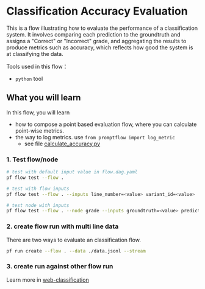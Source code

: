 # Classification Accuracy Evaluation

This is a flow illustrating how to evaluate the performance of a classification system. It involves comparing each prediction to the groundtruth and assigns a "Correct" or "Incorrect" grade, and aggregating the results to produce metrics such as accuracy, which reflects how good the system is at classifying the data.

Tools used in this flow：
- `python` tool

## What you will learn

In this flow, you will learn
- how to compose a point based evaluation flow, where you can calculate point-wise metrics.
- the way to log metrics. use `from promptflow import log_metric`
    - see file [calculate_accuracy.py](calculate_accuracy.py)

### 1. Test flow/node

```bash
# test with default input value in flow.dag.yaml
pf flow test --flow .

# test with flow inputs
pf flow test --flow . --inputs line_number=<value> variant_id=<value>

# test node with inputs
pf flow test --flow . --node grade --inputs groundtruth=<value> prediction=<value>
```

### 2. create flow run with multi line data
There are two ways to evaluate an classification flow.

```bash
pf run create --flow . --data ./data.jsonl --stream
```

### 3. create run against other flow run

Learn more in [web-classification](../../standard/web-classification/README.md)

